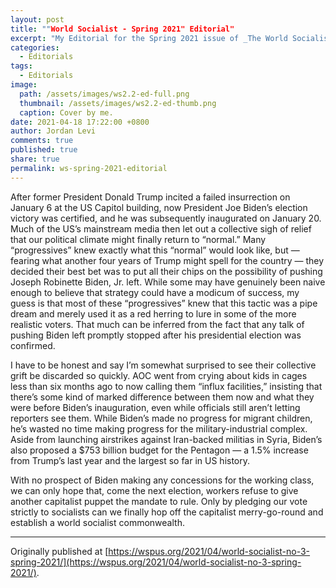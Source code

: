 ```yaml
---
layout: post
title: ""World Socialist - Spring 2021" Editorial"
excerpt: "My Editorial for the Spring 2021 issue of _The World Socialist_."
categories:
  - Editorials
tags:
  - Editorials
image: 
  path: /assets/images/ws2.2-ed-full.png
  thumbnail: /assets/images/ws2.2-ed-thumb.png
  caption: Cover by me.
date: 2021-04-18 17:22:00 +0800
author: Jordan Levi
comments: true
published: true
share: true
permalink: ws-spring-2021-editorial
---
```

After former President Donald Trump incited a failed insurrection on January 6 at the US Capitol building, now President Joe Biden’s election victory was certified, and he was subsequently inaugurated on January 20. Much of the US’s mainstream media then let out a collective sigh of relief that our political climate might finally return to “normal.” Many “progressives” knew exactly what this “normal” would look like, but — fearing what another four years of Trump might spell for the country — they decided their best bet was to put all their chips on the possibility of pushing Joseph Robinette Biden, Jr. left. While some may have genuinely been naive enough to believe that strategy could have a modicum of success, my guess is that most of these “progressives” knew that this tactic was a pipe dream and merely used it as a red herring to lure in some of the more realistic voters. That much can be inferred from the fact that any talk of pushing Biden left promptly stopped after his presidential election was confirmed.

I have to be honest and say I’m somewhat surprised to see their collective grift be discarded so quickly. AOC went from crying about kids in cages less than six months ago to now calling them “influx facilities,” insisting that there’s some kind of marked difference between them now and what they were before Biden’s inauguration, even while officials still aren’t letting reporters see them. While Biden’s made no progress for migrant children, he’s wasted no time making progress for the military-industrial complex. Aside from launching airstrikes against Iran-backed militias in Syria, Biden’s also proposed a $753 billion budget for the Pentagon — a 1.5% increase from Trump’s last year and the largest so far in US history.

With no prospect of Biden making any concessions for the working class, we can only hope that, come the next election, workers refuse to give another capitalist puppet the mandate to rule. Only by pledging our vote strictly to socialists can we finally hop off the capitalist merry-go-round and establish a world socialist commonwealth.

<hr>

Originally published at [https://wspus.org/2021/04/world-socialist-no-3-spring-2021/](https://wspus.org/2021/04/world-socialist-no-3-spring-2021/).

